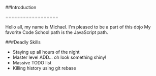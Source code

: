 ##Introduction

==================

Hello all, my name is Michael. I'm pleased to be a part of this dojo
My favorite Code School path is the JavaScript path.

###Deadly Skills

* Staying up all hours of the night
* Master level ADD... oh look something shiny!
* Massive TODO list
* Killing history using git rebase

